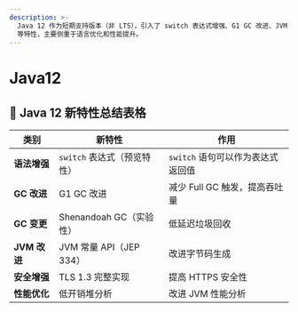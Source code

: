 ```yaml
---
description: >-
  Java 12 作为短期支持版本（非 LTS），引入了 switch 表达式增强、G1 GC 改进、JVM 常量 API
  等特性，主要侧重于语言优化和性能提升。
---
```


# Java12

## 📌 Java 12 新特性总结表格

| **类别**          | **新特性**                                | **作用** |
|-----------------|--------------------------------|--------------------------------|
| **语法增强**    | `switch` 表达式（预览特性）    | `switch` 语句可以作为表达式返回值 |
| **GC 改进**    | G1 GC 改进                    | 减少 Full GC 触发，提高吞吐量 |
| **GC 变更**    | Shenandoah GC（实验性）        | 低延迟垃圾回收 |
| **JVM 改进**   | JVM 常量 API（JEP 334）        | 改进字节码生成 |
| **安全增强**   | TLS 1.3 完整实现               | 提高 HTTPS 安全性 |
| **性能优化**   | 低开销堆分析                   | 改进 JVM 性能分析 |